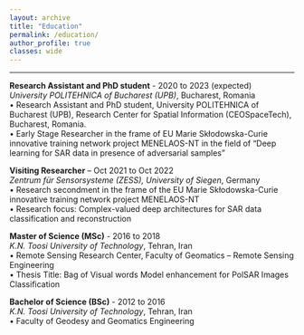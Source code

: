 ```yaml
---
layout: archive
title: "Education"
permalink: /education/
author_profile: true
classes: wide
---
```




---

**Research Assistant and PhD student** - 2020 to 2023 (expected)  
*University POLITEHNICA of Bucharest (UPB)*, Bucharest, Romania  
•	Research Assistant and PhD student, University POLITEHNICA of Bucharest (UPB), Research Center for Spatial Information (CEOSpaceTech), Bucharest, Romania.  
•	Early Stage Researcher in the frame of EU Marie Skłodowska-Curie innovative training network project MENELAOS-NT in the field of “Deep learning for SAR data in presence of adversarial samples”

**Visiting Researcher** – Oct 2021 to Oct 2022  
*Zentrum für Sensorsysteme (ZESS), University of Siegen*, Germany  
•	Research secondment in the frame of the EU Marie Skłodowska-Curie innovative training network project MENELAOS-NT  
•	Research focus: Complex-valued deep architectures for SAR data classification and reconstruction

**Master of Science (MSc)** - 2016 to 2018  
*K.N. Toosi University of Technology*, Tehran, Iran  
•	Remote Sensing Research Center, Faculty of Geomatics – Remote Sensing Engineering  
•	Thesis Title: Bag of Visual words Model enhancement for PolSAR Images Classification

**Bachelor of Science (BSc)** - 2012 to 2016  
*K.N. Toosi University of Technology*, Tehran, Iran  
•	Faculty of Geodesy and Geomatics Engineering


